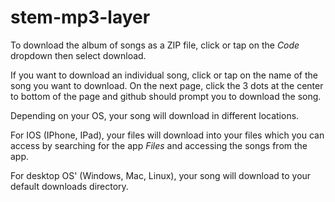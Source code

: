 # stem-mp3-layer

To download the album of songs as a ZIP file, click or tap on the *Code* dropdown then select download.

If you want to download an individual song, click or tap on the name of the song you want to download.
On the next page, click the 3 dots at the center to bottom of the page and github should prompt you to download the song. 

Depending on your OS, your song will download in different locations. 

For IOS (IPhone, IPad), your files will download into your files which you can access by searching for the app *Files* and accessing the songs from the app. 

For desktop OS' (Windows, Mac, Linux), your song will download to your default downloads directory. 
